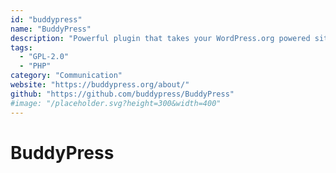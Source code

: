 ```yaml
---
id: "buddypress"
name: "BuddyPress"
description: "Powerful plugin that takes your WordPress.org powered site beyond the blog with social-network features like user profiles, activity streams, user groups, and more."
tags:
  - "GPL-2.0"
  - "PHP"
category: "Communication"
website: "https://buddypress.org/about/"
github: "https://github.com/buddypress/BuddyPress"
#image: "/placeholder.svg?height=300&width=400"
---
```


# BuddyPress
